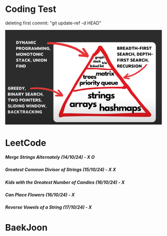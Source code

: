 # Coding Test

deleting first commit: "git update-ref -d HEAD"


![Image](image.png)

# LeetCode
##### Merge Strings Alternately (14/10/24) - X O
##### Greatest Common Divisor of Strings (15/10/24) - X X
##### Kids with the Greatest Number of Candies (16/10/24) - X
##### Can Place Flowers (16/10/24) - X
##### Reverse Vowels of a String (17/10/24) - X

# BaekJoon
##### 


